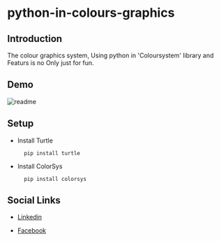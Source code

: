 # python-in-colours-graphics

## Introduction

The colour graphics system, Using python in 'Coloursystem' library and Featurs is no Only just for fun.

## Demo

![readme](https://github.com/nithushanmoham/python-in-colour-animation/assets/106969157/9617fcef-4473-4dd0-924f-034933a9e3bb)


## Setup

- Install Turtle 

  ```
    pip install turtle
  ```

- Install ColorSys

  ```
    pip install colorsys
  ```
## Social Links

- [Linkedin](https://www.linkedin.com/in/nithushanmohan/)

- [Facebook](https://www.facebook.com/profile.php?id=100077725721945)
